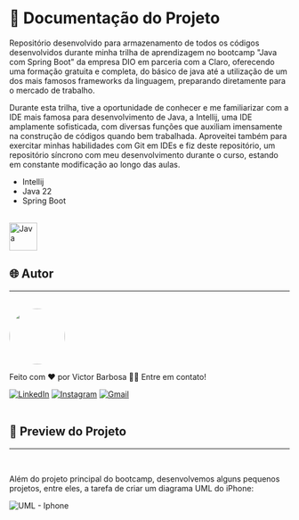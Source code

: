 # 📒 Documentação do Projeto

Repositório desenvolvido para armazenamento de todos os códigos desenvolvidos durante minha trilha de aprendizagem no bootcamp "Java com Spring Boot" da empresa DIO em parceria com a Claro, oferecendo uma formação gratuita e completa, do básico de java até a utilização de um dos mais famosos frameworks da linguagem, preparando diretamente para o mercado de trabalho.

Durante esta trilha, tive a oportunidade de conhecer e me familiarizar com a IDE mais famosa para desenvolvimento de Java, a Intellij, uma IDE amplamente sofisticada, com diversas funções que auxiliam imensamente na construção de códigos quando bem trabalhada. Aproveitei também para exercitar minhas habilidades com Git em IDEs e fiz deste repositório, um repositório síncrono com meu desenvolvimento durante o curso, estando em constante modificação ao longo das aulas.

- Intellij
- Java 22
- Spring Boot
  
<div style="display: inline_block"><br>
  <img align="center" alt="Java" heigth="40" width="50" src="https://cdn.jsdelivr.net/gh/devicons/devicon@latest/icons/java/java-plain.svg">
</div>
  
## 🌐 Autor
---
<br>

<a href="https://www.linkedin.com/in/victor-santos-01242007111203200607/">
 <img style="border-radius: 50%" src="https://avatars.githubusercontent.com/u/114593367?s=400&u=35dad9c7030300514c27e765de70b83b4073c802&v=4" width="100px;" alt=""/>
</a>

Feito com ❤️ por Victor Barbosa 👋🏽 Entre em contato!

[![LinkedIn](https://img.shields.io/badge/LinkedIn-0077B5?style=for-the-badge&logo=linkedin&logoColor=white)](https://www.linkedin.com/in/victor-santos-01242007111203200607/)
[![Instagram](https://img.shields.io/badge/-Instagram-%23E4405F?style=for-the-badge&logo=instagram&logoColor=white)](https://www.instagram.com/vituisdev/)
[![Gmail](https://img.shields.io/badge/Gmail-333333?style=for-the-badge&logo=gmail&logoColor=red)](mailto:victorb.santos15@gmail.com)
<br>
<br>

## 🔗 Preview do Projeto
---

<br>

Além do projeto principal do bootcamp, desenvolvemos alguns pequenos projetos, entre eles, a tarefa de criar um diagrama UML do iPhone:

![UML - Iphone](https://github.com/user-attachments/assets/866b0336-7939-4dd2-acab-4841a698b339)
